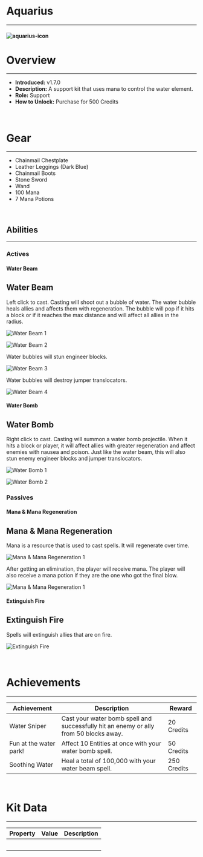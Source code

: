 
# Aquarius

***

#### ![aquarius-icon](../assets/kits/aquarius/aquarius-icon.jpg)

# Overview
***
- **Introduced:** v1.7.0
- **Description:** A support kit that uses mana to control the water element.
- **Role:** Support
- **How to Unlock:** Purchase for 500 Credits

<br />  

# Gear
***
- Chainmail Chestplate
- Leather Leggings (Dark Blue)
- Chainmail Boots
- Stone Sword
- Wand
- 100 Mana
- 7 Mana Potions

<br />  

## Abilities
***
### Actives
<!-- tabs:start -->
#### **Water Beam**
## Water Beam
Left click to cast. Casting will shoot out a bubble of water. The water bubble heals allies and affects them with regeneration. The bubble will pop if it hits a block or if it reaches the max distance and will affect all allies in the radius.

![Water Beam 1](../assets/kits/aquarius/Aquarius%20-%20Water%20Beam%20Heal%201.gif)

![Water Beam 2](../assets/kits/aquarius/Aquarius%20-%20Water%20Beam%20Heal%202.gif)

Water bubbles will stun engineer blocks.

![Water Beam 3](../assets/kits/aquarius/Aquarius%20-%20Stun%20Sentry.gif)

Water bubbles will destroy jumper translocators.

![Water Beam 4](../assets/kits/aquarius/Aquarius%20-%20Destroy%20Jumper%20Translocator.gif)

#### **Water Bomb**
## Water Bomb
Right click to cast. Casting will summon a water bomb projectile. When it hits a block or player, it will affect allies with greater regeneration and affect enemies with nausea and poison. Just like the water beam, this will also stun enemy engineer blocks and jumper translocators.

![Water Bomb 1](../assets/kits/aquarius/Aquarius%20-%20Water%20Bomb%201.gif)

![Water Bomb 2](../assets/kits/aquarius/Aquarius%20-%20Water%20Bomb%202.gif)

<!-- tabs:end -->

### Passives
<!-- tabs:start -->
#### **Mana & Mana Regeneration**
## Mana & Mana Regeneration
Mana is a resource that is used to cast spells. It will regenerate over time.

![Mana & Mana Regeneration 1](../assets/kits/aquarius/Aquarius%20-%20Mana%20Regeneration.gif)

After getting an elimination, the player will receive mana. The player will also receive a mana potion if they are the one who got the final blow.

![Mana & Mana Regeneration 1](../assets/kits/aquarius/Aquarius%20-%20Kill%20Reward.gif)

#### **Extinguish Fire**
## Extinguish Fire

Spells will extinguish allies that are on fire.

![Extinguish Fire](../assets/kits/aquarius/Aquarius%20-%20Extinguish.gif)

<!-- tabs:end -->
<br />  

# Achievements
***

| Achievement | Description | Reward |
| ----------- | ----------- | ------ |
| Water Sniper | Cast your water bomb spell and successfully hit an enemy or ally from 50 blocks away. | 20 Credits |
| Fun at the water park! | Affect 10 Entities at once with your water bomb spell. | 50 Credits |
| Soothing Water | Heal a total of 100,000 with your water beam spell. | 250 Credits |

<br />  

# Kit Data
***

| Property | Value | Description |
|----------|-------|-------------|
| | | |
| | | |
| | | |
| | | |
| | | |
